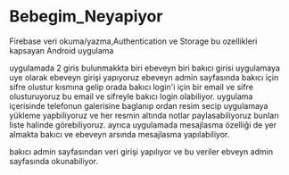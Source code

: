 # Bebegim_Neyapiyor
Firebase veri okuma/yazma,Authentication ve Storage bu ozellikleri kapsayan Android uygulama

uygulamada 2 giris bulunmakkta biri ebeveyn biri bakıcı girisi uygulamaya uye olarak ebeveyn girişi yapıyoruz ebeveyn admin sayfasında 
bakıcı için sifre olustur kısmına gelip orada bakıcı login'i için bir email ve sifre olusturuyoruz 
bu email ve sifreyle bakıcı login olabiliyor.
uygulama içerisinde telefonun galerisine baglanıp ordan resim secip uygulamaya yükleme yapbiliyoruz ve her resmin altında notlar paylasabiliyoruz bunları
liste halinde görebiliyoruz.
ayrıca uygulamada mesajlasma özelliği de yer almakta bakıcı ve ebeveyn arsında mesajlasma yapılabiliyor.

bakıcı admin sayfasından veri girişi yapılıyor ve bu veriler ebveyn admin sayfasında okunabiliyor.
